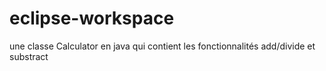 # eclipse-workspace
une classe Calculator en java qui contient les fonctionnalités add/divide et substract
